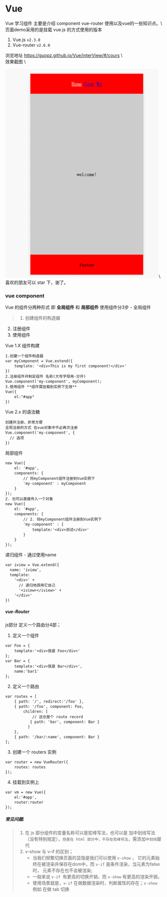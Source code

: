 # Vue
Vue 学习组件
主要是介绍 component vue-router 使用以及vue的一些知识点。\  
页面demo采用的是挂载 vue.js 的方式使用的版本

1. Vue.js `v2.3.0`
2. Vue-router `v2.6.0`

浏览地址 https://guopz.github.io/Vue/interView/#/cours \  
效果截图 \

![效果图片](https://github.com/guopz/Vue/blob/master/interView/GIF.gif)\  
喜欢的朋友可以 star 下，谢了。

### vue component
Vue 的组件分两种形式 即 **全局组件** 和 **局部组件**
使用组件分3步 - 全局组件
>1. 创建组件的构造器
2. 注册组件
3. 使用组件

Vue 1.X 组件构建
```
1.创建一个组件构造器
var myComponent = Vue.extend({
    template: '<div>This is my first component!</div>'
})
2.注册组件并制定组件 名称(大写字母用-分开)
Vue.component('my-component', myComponent);
3.使用组件 **组件需挂载到实例下生效**
Vue({
    el:"#app"
})
```

Vue 2.x 的语法糖 
```
创建并注册，非常方便 
全局注册的方式 在vue对象中不必再次注册
Vue.component('my-component', {
  // 选项
})
```
局部组件
```
new Vue({
    el: '#app',
    components: {
        // 将myComponent组件注册到Vue实例下
        'my-component' : myComponent
    }
});
2. 也可以直接传入一个对象
new Vue({
    el: '#app',
    components: {
        // 2. 将myComponent组件注册到Vue实例下
        'my-component' : {
            template:'<div>测试</div>'
        }
    }
});
```
递归组件 - 通过使用name 
```
var iview = Vue.extend({
  name: 'iview',
  template:
    '<div>' +
      // 递归地调用它自己
      '<iview></iview>' +
    '</div>'
})
```

##### vue-Router
js部分
定义一个路由分4部；
1. 定义一个组件
```
var Foo = {
	template:'<div>我是 Foo</div>'
};
var Bar = {
	template:'<div>我是 Bar</div>',
	name:'bar1'
};
```
2. 定义一个路由
```
var routes = [
	{ path: '/', redirect:'/foo' },
	{ path: '/foo', component: Foo,
		children: [
	        // 这也是个 route record
	       { path: 'bar', component: Bar }
	      ]
	},
	{ path: '/bar/:name', component: Bar }
];
```	
3. 创建一个 routers 实例
```
var router = new VueRouter({
	routes: routes
});
```
4. 挂载到实例上
```
var vm = new Vue({
	el:'#app',
	router:router
});
```

##### 常见问题:
>1. 在 js 部分组件的变量名称可以是驼峰写法，也可以是 加中划线写法（没有特别规定），`但是在 html 部分中，不存在驼峰写法`，需添加`中划线`替代
>2. v-show 与 v-if 的区别；
>    -  当我们频繁切换页面的显隐是我们可以使用 `v-show` ， 它的元素始终在被渲染并保存在dom中，而 `v-if` 是条件渲染，当元素为false 时， 元素不存在也不会被渲染;
>     - 一般来说 `v-if `有更高的切换开销，而 `v-show` 有更高的渲染开销，
>    - 使用场景就是，`v-if` 在做数据渲染时，判断属性的存在；`v-show `例如 在做 tab 切换